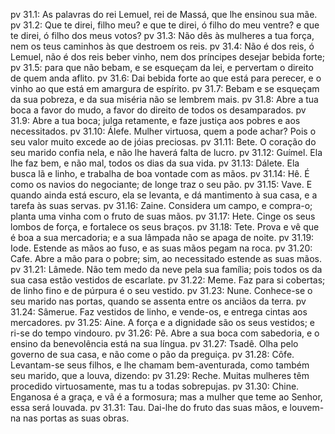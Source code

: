 pv 31.1: As palavras do rei Lemuel, rei de Massá, que lhe ensinou sua mãe.
pv 31.2: Que te direi, filho meu? e que te direi, ó filho do meu ventre? e que te direi, ó filho dos meus votos?
pv 31.3: Não dês às mulheres a tua força, nem os teus caminhos às que destroem os reis.
pv 31.4: Não é dos reis, ó Lemuel, não é dos reis beber vinho, nem dos príncipes desejar bebida forte;
pv 31.5: para que não bebam, e se esqueçam da lei, e pervertam o direito de quem anda aflito.
pv 31.6: Dai bebida forte ao que está para perecer, e o vinho ao que está em amargura de espírito.
pv 31.7: Bebam e se esqueçam da sua pobreza, e da sua miséria não se lembrem mais.
pv 31.8: Abre a tua boca a favor do mudo, a favor do direito de todos os desamparados.
pv 31.9: Abre a tua boca; julga retamente, e faze justiça aos pobres e aos necessitados.
pv 31.10: Álefe. Mulher virtuosa, quem a pode achar? Pois o seu valor muito excede ao de jóias preciosas.
pv 31.11: Bete. O coração do seu marido confia nela, e não lhe haverá falta de lucro.
pv 31.12: Guímel. Ela lhe faz bem, e não mal, todos os dias da sua vida.
pv 31.13: Dálete. Ela busca lã e linho, e trabalha de boa vontade com as mãos.
pv 31.14: Hê. É como os navios do negociante; de longe traz o seu pão.
pv 31.15: Vave. E quando ainda está escuro, ela se levanta, e dá mantimento à sua casa, e a tarefa às suas servas.
pv 31.16: Zaine. Considera um campo, e compra-o; planta uma vinha com o fruto de suas mãos.
pv 31.17: Hete. Cinge os seus lombos de força, e fortalece os seus braços.
pv 31.18: Tete. Prova e vê que é boa a sua mercadoria; e a sua lâmpada não se apaga de noite.
pv 31.19: Iode. Estende as mãos ao fuso, e as suas mãos pegam na roca.
pv 31.20: Cafe. Abre a mão para o pobre; sim, ao necessitado estende as suas mãos.
pv 31.21: Lâmede. Não tem medo da neve pela sua família; pois todos os da sua casa estão vestidos de escarlate.
pv 31.22: Meme. Faz para si cobertas; de linho fino e de púrpura é o seu vestido.
pv 31.23: Nune. Conhece-se o seu marido nas portas, quando se assenta entre os anciãos da terra.
pv 31.24: Sâmerue. Faz vestidos de linho, e vende-os, e entrega cintas aos mercadores.
pv 31.25: Aine. A força e a dignidade são os seus vestidos; e ri-se do tempo vindouro.
pv 31.26: Pê. Abre a sua boca com sabedoria, e o ensino da benevolência está na sua língua.
pv 31.27: Tsadê. Olha pelo governo de sua casa, e não come o pão da preguiça.
pv 31.28: Côfe. Levantam-se seus filhos, e lhe chamam bem-aventurada, como também seu marido, que a louva, dizendo:
pv 31.29: Reche. Muitas mulheres têm procedido virtuosamente, mas tu a todas sobrepujas.
pv 31.30: Chine. Enganosa é a graça, e vã é a formosura; mas a mulher que teme ao Senhor, essa será louvada.
pv 31.31: Tau. Dai-lhe do fruto das suas mãos, e louvem-na nas portas as suas obras.
